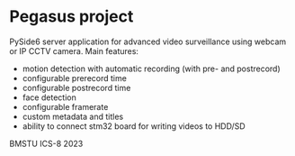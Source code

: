 # Pegasus project

PySide6 server application for advanced video surveillance using webcam or IP CCTV camera.
Main features:
- motion detection with automatic recording (with pre- and postrecord)
- configurable prerecord time
- configurable postrecord time
- face detection
- configurable framerate
- custom metadata and titles
- ability to connect stm32 board for writing videos to HDD/SD


BMSTU ICS-8 2023
